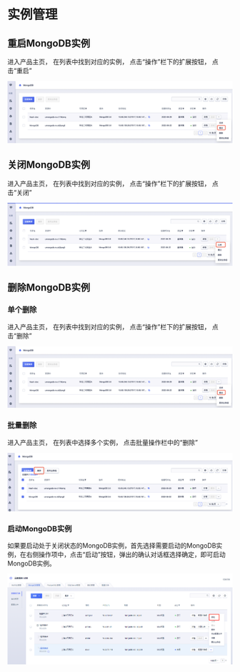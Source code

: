 # 实例管理

## 重启MongoDB实例

进入产品主页， 在列表中找到对应的实例， 点击“操作”栏下的扩展按钮， 点击“重启”

![image](/images/manage/restart.png)

## 关闭MongoDB实例

进入产品主页， 在列表中找到对应的实例， 点击“操作”栏下的扩展按钮， 点击“关闭”

![image](/images/manage/close.png)

## 删除MongoDB实例

### 单个删除
进入产品主页， 在列表中找到对应的实例， 点击“操作”栏下的扩展按钮， 点击“删除”

![image](/images/manage/delete.png)

### 批量删除

进入产品主页， 在列表中选择多个实例， 点击批量操作栏中的“删除”

![image](/images/manage/batch_delete.png)

### 启动MongoDB实例

如果要启动处于关闭状态的MongoDB实例，首先选择需要启动的MongoDB实例，在右侧操作项中，点击“启动”按钮，弹出的确认对话框选择确定，即可启动MongoDB实例。

![image](/images/mongodbv4001.png)

